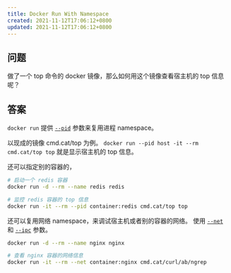 ```yaml
---
title: Docker Run With Namespace
created: 2021-11-12T17:06:12+0800
updated: 2021-11-12T17:06:12+0800
---
```



## 问题

做了一个 top 命令的 docker 镜像，那么如何用这个镜像查看宿主机的 top 信息呢？

## 答案

`docker run` 提供 [`--pid`](https://docs.docker.com/engine/reference/run/#pid-settings---pid) 参数来复用进程 namespace。

以现成的镜像 cmd.cat/top 为例。
`docker run --pid host -it --rm cmd.cat/top top` 就是显示宿主机的 top 信息。


还可以指定别的容器的，

```sh
# 启动一个 redis 容器
docker run -d --rm --name redis redis

# 监控 redis 容器的 top 信息
docker run -it --rm --pid container:redis cmd.cat/top top
```

还可以复用网络 namespace，来调试宿主机或者别的容器的网络。
使用 [`--net`](https://docs.docker.com/engine/reference/run/#network-settings) 和 [`--ipc`](https://docs.docker.com/engine/reference/run/#ipc-settings---ipc) 参数。

```sh
docker run -d --rm --name nginx nginx

# 查看 nginx 容器的网络信息
docker run -it --rm --net container:nginx cmd.cat/curl/ab/ngrep
```
